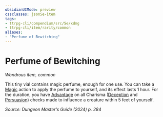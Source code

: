 ```yaml
---
obsidianUIMode: preview
cssclasses: json5e-item
tags:
- ttrpg-cli/compendium/src/5e/xdmg
- ttrpg-cli/item/rarity/common
aliases: 
- "Perfume of Bewitching"
---
```

# Perfume of Bewitching
*Wondrous item, common*  



This tiny vial contains magic perfume, enough for one use. You can take a [Magic](2-Mechanics/CLI/rules/actions.md#Magic) action to apply the perfume to yourself, and its effect lasts 1 hour. For the duration, you have [Advantage](2-Mechanics/CLI/rules/variant-rules/advantage-xphb.md) on all Charisma ([Deception](2-Mechanics/CLI/rules/skills.md#Deception) and [Persuasion](2-Mechanics/CLI/rules/skills.md#Persuasion)) checks made to influence a creature within 5 feet of yourself.

*Source: Dungeon Master's Guide (2024) p. 284*